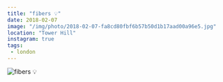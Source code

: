 ```yaml
---
title: "fibers 💡"
date: 2018-02-07
image: "/img/photo/2018-02-07-fa8cd80fbf6b57b50d1b17aad00a96e5.jpg"
location: "Tower Hill"
instagram: true
tags:
 - london
---
```


![fibers 💡](/img/photo/2018-02-07-fa8cd80fbf6b57b50d1b17aad00a96e5.jpg)
